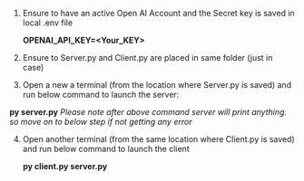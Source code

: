 1. Ensure to have an active Open AI Account and the Secret key is saved in local .env file

   **OPENAI_API_KEY=<Your_KEY>**
   
3. Ensure to Server.py and Client.py are placed in same folder (just in case)
4. Open a new a terminal (from the location where Server.py is saved) and run below command to launch the server:
   
  **py server.py**
  *Please note after above command server will print anything. so move on to below step if not getting any error*
  
4. Open another terminal (from the same location where Client.py is saved) and run below command to launch the client
   
   **py client.py server.py**

